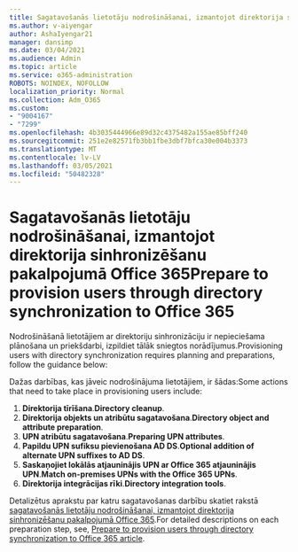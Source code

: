 ```yaml
---
title: Sagatavošanās lietotāju nodrošināšanai, izmantojot direktorija sinhronizēšanu pakalpojumā Office 365
ms.author: v-aiyengar
author: AshaIyengar21
manager: dansimp
ms.date: 03/04/2021
ms.audience: Admin
ms.topic: article
ms.service: o365-administration
ROBOTS: NOINDEX, NOFOLLOW
localization_priority: Normal
ms.collection: Adm_O365
ms.custom:
- "9004167"
- "7299"
ms.openlocfilehash: 4b3035444966e89d32c4375482a155ae85bff240
ms.sourcegitcommit: 251e2e82571fb3bb1fbe3dbf7bfca30e004b3373
ms.translationtype: MT
ms.contentlocale: lv-LV
ms.lasthandoff: 03/05/2021
ms.locfileid: "50482328"
---
```

# <a name="prepare-to-provision-users-through-directory-synchronization-to-office-365"></a><span data-ttu-id="0489b-102">Sagatavošanās lietotāju nodrošināšanai, izmantojot direktorija sinhronizēšanu pakalpojumā Office 365</span><span class="sxs-lookup"><span data-stu-id="0489b-102">Prepare to provision users through directory synchronization to Office 365</span></span>

<span data-ttu-id="0489b-103">Nodrošināšanā lietotājiem ar direktoriju sinhronizāciju ir nepieciešama plānošana un priekšdarbi, izpildiet tālāk sniegtos norādījumus.</span><span class="sxs-lookup"><span data-stu-id="0489b-103">Provisioning users with directory synchronization requires planning and preparations, follow the guidance below:</span></span>

<span data-ttu-id="0489b-104">Dažas darbības, kas jāveic nodrošinājuma lietotājiem, ir šādas:</span><span class="sxs-lookup"><span data-stu-id="0489b-104">Some actions that need to take place in provisioning users include:</span></span>
1. <span data-ttu-id="0489b-105">**Direktorija tīrīšana**.</span><span class="sxs-lookup"><span data-stu-id="0489b-105">**Directory cleanup**.</span></span>
1. <span data-ttu-id="0489b-106">**Direktorija objekts un atribūtu sagatavošana**.</span><span class="sxs-lookup"><span data-stu-id="0489b-106">**Directory object and attribute preparation**.</span></span>
1. <span data-ttu-id="0489b-107">**UPN atribūtu sagatavošana**.</span><span class="sxs-lookup"><span data-stu-id="0489b-107">**Preparing UPN attributes**.</span></span>
1. <span data-ttu-id="0489b-108">**Papildu UPN sufiksu pievienošana AD DS**.</span><span class="sxs-lookup"><span data-stu-id="0489b-108">**Optional addition of alternate UPN suffixes to AD DS**.</span></span>
1. <span data-ttu-id="0489b-109">**Saskaņojiet lokālās atjauninājis UPN ar Office 365 atjauninājis UPN**.</span><span class="sxs-lookup"><span data-stu-id="0489b-109">**Match on-premises UPNs with the Office 365 UPNs**.</span></span>
1. <span data-ttu-id="0489b-110">**Direktorija integrācijas rīki**.</span><span class="sxs-lookup"><span data-stu-id="0489b-110">**Directory integration tools**.</span></span>

<span data-ttu-id="0489b-111">Detalizētus aprakstu par katru sagatavošanas darbību skatiet rakstā [sagatavošanās lietotāju nodrošināšanai, izmantojot direktorija sinhronizēšanu pakalpojumā Office 365](https://aka.ms/office365assistantprovisionuserstooffice365).</span><span class="sxs-lookup"><span data-stu-id="0489b-111">For detailed descriptions on each preparation step, see, [Prepare to provision users through directory synchronization to Office 365 article](https://aka.ms/office365assistantprovisionuserstooffice365).</span></span>